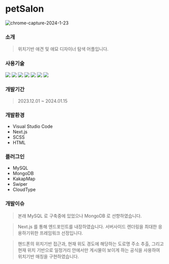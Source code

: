 # petSalon

![chrome-capture-2024-1-23](https://github.com/Sovidi/petSalon/assets/133857264/94885eb3-21fd-47e0-86f8-75bbf10f0132)


### 소개

> 위치기반 애견 및 애묘 디자이너 탐색 어플입니다.
> 

### 사용기술

![](https://img.shields.io/badge/javascript-F7DF1E.svg?&style=for-the-badge&logo=javascript&logoColor=ffffff)
![](https://img.shields.io/badge/css3-1572B6.svg?&style=for-the-badge&logo=css3&logoColor=ffffff)
![](https://img.shields.io/badge/sass-CC6699.svg?&style=for-the-badge&logo=sass&logoColor=ffffff)
![](https://img.shields.io/badge/html5-E34F26.svg?&style=for-the-badge&logo=html5&logoColor=ffffff)
![](https://img.shields.io/badge/mongodb-47A248.svg?&style=for-the-badge&logo=mongodb&logoColor=ffffff)
![](https://img.shields.io/badge/next.js-000000.svg?&style=for-the-badge&logo=nextdotjs&logoColor=ffffff)
![](https://img.shields.io/badge/VScode-007ACC.svg?&style=for-the-badge&logo=visualstudiocode&logoColor=ffffff)

### 개발기간

> 2023.12.01 ~ 2024.01.15
> 

### 개발환경

- Visual Studio Code
- Next.js
- SCSS
- HTML

### 플러그인
- MySQL
- MongoDB
- KakapMap
- Swiper
- CloudType

### 개발이슈

> 본래 MySQL 로 구축중에 있었으나 MongoDB 로 선향하였습니다.
> 

> Next.js 를 통해 엔드포인트를 내장하였습니다. 서버사이드 렌더링을 최대한 응용하기위한 프레임워크 선정입니다.
> 

> 핸드폰의 위치기반 접근과, 현재 위도 경도에 해당하는 도로명 주소 추출, 그리고 현재 위치 기반으로 일정거리 안에서만 게시물이 보이게 하는 공식을 사용하여 위치기반 매칭을 구현하였습니다.
>
